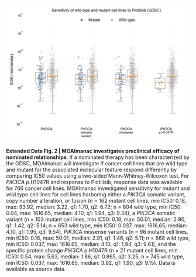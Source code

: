 ![Extended Data Fig. 2](extended-data-fig-2.png)

**Extended Data Fig. 2 | MOAlmanac investigates preclinical efficacy of nominated relationships**. If a nominated therapy has been characterized by the GDSC, MOAlmanac will investigate if cancer cell lines that are wild type and mutant for the associated molecular feature respond differently by comparing IC50 values using a two-sided Mann-Whitney-Wilcoxon test. For _PIK3CA_ p.H1047R and response to Pictilisib, response data was available for 766 cancer cell lines. MOAlmanac investigated sensitivity for mutant and wild type cell lines for cell lines harboring either a _PIK3CA_ somatic variant, copy number alteration, or fusion (n = 162 mutant cell lines, min IC50: 0.18, max: 93.92, median: 3.22, q1: 1.70, q2: 6.72; n = 604 wild type, min IC50: 0.04, max: 1616.65, median: 4.10, q1: 1.94, q3: 9.34), a _PIK3CA_ somatic variant (n = 103 mutant cell lines, min IC50: 0.18, max: 50.01, median: 2.90, q1: 1.42, q2: 5.14; n = 653 wild type, min IC50: 0.037, max: 1616.65, median: 4.10, q1: 1.95, q3: 9.54), _PIK3CA_ missense variants (n = 98 mutant cell lines, min IC50: 0.18, max: 50.01, median: 2.91, q1: 1.46, q2: 5.11; n = 668 wild type, min IC50: 0.037, max: 1616.65, median: 4.10, q1: 1.94, q3: 9.61), and the specific protein change _PIK3CA_ p.H1047R (n = 21 mutant cell lines, min IC50: 0.54, max: 5.63, median: 1.86, q1: 0.865, q2: 3.25; n = 745 wild type, min IC50: 0.037, max: 1616.65, median: 3.92, q1: 1.90, q3: 9.15). Data is available as source data.
